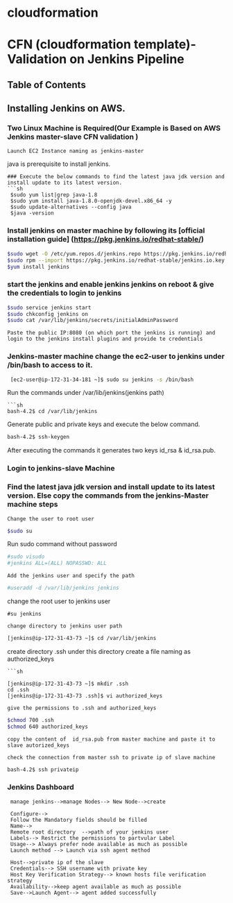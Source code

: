 # cloudformation
# CFN (cloudformation template)-Validation on Jenkins Pipeline
## Table of Contents
## Installing Jenkins on AWS.
### Two Linux Machine is Required(Our Example is Based on AWS Jenkins master-slave CFN validation )

```
Launch EC2 Instance naming as jenkins-master
```
java is prerequisite to install jenkins.

```
### Execute the below commands to find the latest java jdk version and install update to its latest version.
```sh
 $sudo yum list|grep java-1.8
 $sudo yum install java-1.8.0-openjdk-devel.x86_64 -y
 $sudo update-alternatives --config java
 $java -version
```
### Install jenkins on master machine by following its [official installation guide] (https://pkg.jenkins.io/redhat-stable/)
```sh
$sudo wget -O /etc/yum.repos.d/jenkins.repo https://pkg.jenkins.io/redhat-stable/jenkins.repo
$sudo rpm --import https://pkg.jenkins.io/redhat-stable/jenkins.io.key
$yum install jenkins
```
### start the jenkins and enable jenkins jenkins on reboot & give the credentials to login to jenkins
```sh
$sudo service jenkins start
$sudo chkconfig jenkins on
$sudo cat /var/lib/jenkins/secrets/initialAdminPassword
```
```
Paste the public IP:8080 (on which port the jenkins is running) and login to the jenkins install plugins and provide te credentials
```
### Jenkins-master machine change the ec2-user to jenkins under /bin/bash to access to it.
```sh
 [ec2-user@ip-172-31-34-181 ~]$ sudo su jenkins -s /bin/bash
 ```
 Run the commands under /var/lib/jenkins(jenkins path)
 ```
 ```sh
 bash-4.2$ cd /var/lib/jenkins
 ```
 Generate public and private keys and execute the below command.
 ```sh
 bash-4.2$ ssh-keygen
 ```
 After executing the commands it generates two keys id_rsa & id_rsa.pub.
 
 ### Login to jenkins-slave Machine
 ### Find the latest java jdk version and install update to its latest version. Else copy the commands from  the jenkins-Master machine steps
  ```
 Change the user to root user
 ```
 ```sh
 $sudo su
 ```
Run sudo command without password
```sh
#sudo visudo
#jenkins ALL=(ALL) NOPASSWD: ALL
```
```
Add the jenkins user and specify the path
```
```sh
#useradd -d /var/lib/jenkins jenkins
```
change the root user to jenkins user 
```
#su jenkins

``` 
```
change directory to jenkins user path
```
```sh
[jenkins@ip-172-31-43-73 ~]$ cd /var/lib/jenkins
```
create directory .ssh under this directory create a file naming as authorized_keys
```
```sh

[jenkins@ip-172-31-43-73 ~]$ mkdir .ssh
cd .ssh
[jenkins@ip-172-31-43-73 .ssh]$ vi authorized_keys
```
```
give the permissions to .ssh and authorized_keys
```
```sh
$chmod 700 .ssh
$chmod 640 authorized_keys
```

```
copy the content of  id_rsa.pub from master machine and paste it to slave autorized_keys
```
```
check the connection from master ssh to private ip of slave machine
```
```sh
bash-4.2$ ssh privateip

```
### Jenkins Dashboard
```
 manage jenkins-->manage Nodes--> New Node-->create
 
 Configure-->
 Follow the Mandatory fields should be filled
 Name-->
 Remote root directory	-->path of your jenkins user
 Labels--> Restrict the permissions to partvular Label
 Usage--> Always prefer node available as much as possible
 Launch method --> Launch via ssh agent method
  
 Host-->private ip of the slave
 Credentials--> SSH username with private key
 Host Key Verification Strategy--> known hosts file verification strategy
 Availability-->keep agent available as much as possible
 Save-->Launch Agent--> agent added successfully
 ```
 




 

